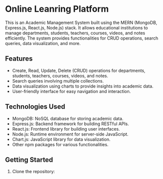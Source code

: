 # Online Leanring Platform
This is an Academic Management System built using the MERN (MongoDB, Express.js, React.js, Node.js) stack. It allows educational institutions to manage departments, students, teachers, courses, videos, and notes efficiently. The system provides functionalities for CRUD operations, search queries, data visualization, and more.

## Features

- Create, Read, Update, Delete (CRUD) operations for departments, students, teachers, courses, videos, and notes.
- Search queries involving multiple collections.
- Data visualization using charts to provide insights into academic data.
- User-friendly interface for easy navigation and interaction.

## Technologies Used

- MongoDB: NoSQL database for storing academic data.
- Express.js: Backend framework for building RESTful APIs.
- React.js: Frontend library for building user interfaces.
- Node.js: Runtime environment for server-side JavaScript.
- Chart.js: JavaScript library for data visualization.
- Other npm packages for various functionalities.

## Getting Started

1. Clone the repository:

```bash
